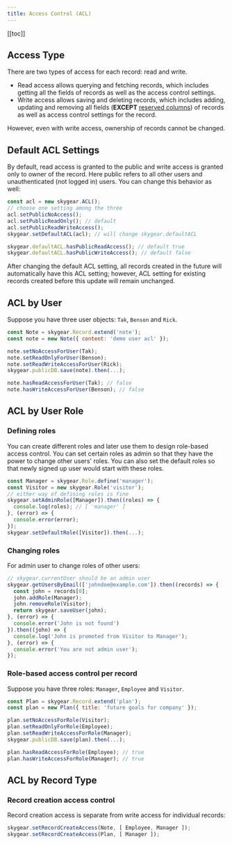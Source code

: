 ```yaml
---
title: Access Control (ACL)
---
```


[[toc]]


## Access Type

There are two types of access for each record: read and write.
- Read access allows querying and fetching records, which includes getting
  all the fields of records as well as the access control settings.
- Write access allows saving and deleting records, which includes adding,
  updating and removing all fields (**EXCEPT**
  [reserved columns][doc-reserved-columns]) of records
  as well as access control settings for the record.

However, even with write access, ownership of records cannot be changed.


## Default ACL Settings

By default, read access is granted to the public and write access is granted
only to owner of the record. Here public refers to all other users and
unauthenticated (not logged in) users. You can change this behavior as well:

``` javascript
const acl = new skygear.ACL();
// choose one setting among the three
acl.setPublicNoAccess();
acl.setPublicReadOnly(); // default
acl.setPublicReadWriteAccess();
skygear.setDefaultACL(acl); // will change skygear.defaultACL

skygear.defaultACL.hasPublicReadAccess(); // default true
skygear.defaultACL.hasPublicWriteAccess(); // default false
```

After changing the default ACL setting, all records created in the future
will automatically have this ACL setting; however, ACL setting for existing
records created before this update will remain unchanged.


## ACL by User

Suppose you have three user objects: `Tak`, `Benson` and `Rick`.

``` javascript
const Note = skygear.Record.extend('note');
const note = new Note({ content: 'demo user acl' });

note.setNoAccessForUser(Tak);
note.setReadOnlyForUser(Benson);
note.setReadWriteAccessForUser(Rick);
skygear.publicDB.save(note).then(...);

note.hasReadAccessForUser(Tak); // false
note.hasWriteAccessForUser(Benson); // false
```


## ACL by User Role

### Defining roles

You can create different roles and later use them to design role-based access
control. You can set certain roles as admin so that they have the power to
change other users' roles. You can also set the default roles so that newly
signed up user would start with these roles.

``` javascript
const Manager = skygear.Role.define('manager');
const Visitor = new skygear.Role('visitor');
// either way of defining roles is fine
skygear.setAdminRole([Manager]).then((roles) => {
  console.log(roles); // [ 'manager' ]
}, (error) => {
  console.error(error);
});
skygear.setDefaultRole([Visitor]).then(...);
```

### Changing roles

For admin user to change roles of other users:

``` javascript
// skygear.currentUser should be an admin user
skygear.getUsersByEmail(['johndoe@example.com']).then((records) => {
  const john = records[0];
  john.addRole(Manager);
  john.removeRole(Visitor);
  return skygear.saveUser(john);
}, (error) => {
  console.error('John is not found')
}).then((john) => {
  console.log('John is promoted from Visitor to Manager');
}, (error) => {
  console.error('You are not admin user');
});
```

### Role-based access control per record

Suppose you have three roles: `Manager`, `Employee` and `Visitor`.

``` javascript
const Plan = skygear.Record.extend('plan');
const plan = new Plan({ title: 'future goals for company' });

plan.setNoAccessForRole(Visitor);
plan.setReadOnlyForRole(Employee);
plan.setReadWriteAccessForRole(Manager);
skygear.publicDB.save(plan).then(...);

plan.hasReadAccessForRole(Employee); // true
plan.hasWriteAccessForRole(Manager); // true
```


## ACL by Record Type

### Record creation access control

Record creation access is separate from write access for individual records:

``` javascript
skygear.setRecordCreateAccess(Note, [ Employee, Manager ]);
skygear.setRecordCreateAccess(Plan, [ Manager ]);
```

[doc-reserved-columns]: /guides/cloud-db/basics/js/#reserved-columns
